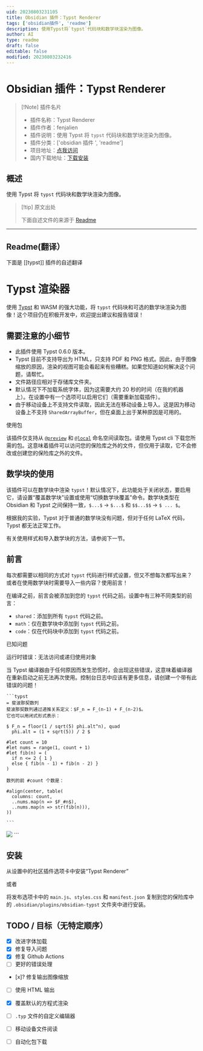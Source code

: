 ```yaml
---
uid: 20230803231105
title: Obsidian 插件：Typst Renderer
tags: ['obsidian插件', 'readme']
description: 使用Typst将`typst`代码块和数学块渲染为图像。
author: AI
type: readme
draft: false
editable: false
modified: 20230803232416
---
```


# Obsidian 插件：Typst Renderer

> [!Note] 插件名片
> - 插件名称：Typst Renderer
> - 插件作者：fenjalien
> - 插件说明：使用 Typst 将 `typst` 代码块和数学块渲染为图像。
> - 插件分类：['obsidian 插件 ', 'readme']
> - 项目地址：[点我访问](https://github.com/fenjalien/obsidian-typst)
> - 国内下载地址：[下载安装](https://pkmer.cn/products/plugin/pluginMarket/?typst)

## 概述

使用 Typst 将 `typst` 代码块和数学块渲染为图像。

> [!tip] 原文出处
>
>下面自述文件的来源于 [Readme](https://ghproxy.net/https://raw.githubusercontent.com/fenjalien/obsidian-typst/master/README.md)
>

---

## Readme(翻译）

下面是 [[typst]] 插件的自述翻译

# Typst 渲染器

使用 [Typst](https://github.com/typst/typst) 和 WASM 的强大功能，将 `typst` 代码块和可选的数学块渲染为图像！这个项目仍在积极开发中，欢迎提出建议和报告错误！

## 需要注意的小细节

- 此插件使用 Typst 0.6.0 版本。
- Typst 目前不支持导出为 HTML，只支持 PDF 和 PNG 格式。因此，由于图像缩放的原因，渲染的视图可能会看起来有些糟糕。如果您知道如何解决这个问题，请帮忙。
- 文件路径应相对于存储库文件夹。
- 默认情况下不加载系统字体，因为这需要大约 20 秒的时间（在我的机器上）。在设置中有一个选项可以启用它们（需要重新加载插件）。
- 由于移动设备上不支持文件读取，因此无法在移动设备上导入。这是因为移动设备上不支持 `SharedArrayBuffer`，但在桌面上出于某种原因是可用的。

使用包

该插件仅支持从 [`@preview`](https://github.com/typst/packages#downloads) 和 [`@local`](https://github.com/typst/packages#local-packages) 命名空间读取包。请使用 Typst cli 下载您所需的包。这意味着插件可以访问您的保险库之外的文件，但仅用于读取，它不会修改或创建您的保险库之外的文件。

## 数学块的使用

该插件可以在数学块中渲染 `typst`！默认情况下，此功能处于关闭状态，要启用它，请设置“覆盖数学块”设置或使用“切换数学块覆盖”命令。数学块类型在 Obsidian 和 Typst 之间保持一致，`$...$` -> `$...$` 和 `$$...$$` -> `$ ... $`。

根据我的实验，Typst 对于普通的数学块没有问题，但对于任何 LaTeX 代码，Typst 都无法正常工作。

有关使用样式和导入数学块的方法，请参阅下一节。

## 前言

每次都需要以相同的方式对 `typst` 代码进行样式设置，但又不想每次都写出来？或者在使用数学块时需要导入一些内容？使用前言！

在编译之前，前言会被添加到您的 `typst` 代码之前。设置中有三种不同类型的前言：

- `shared`：添加到所有 `typst` 代码之前。
- `math`：仅在数学块中添加到 `typst` 代码之前。
- `code`：仅在代码块中添加到 `typst` 代码之前。

已知问题

运行时错误：无法访问或递归使用对象

当 Typst 编译器由于任何原因而发生恐慌时，会出现这些错误，这意味着编译器在重新启动之前无法再次使用。控制台日志中应该有更多信息，请创建一个带有此错误的问题！

```
```typst
= 斐波那契数列
斐波那契数列通过递推关系定义：$F_n = F_(n-1) + F_(n-2)$。
它也可以用闭式形式表示：

$ F_n = floor(1 / sqrt(5) phi.alt^n), quad
  phi.alt = (1 + sqrt(5)) / 2 $

#let count = 10
#let nums = range(1, count + 1)
#let fib(n) = (
  if n <= 2 { 1 }
  else { fib(n - 1) + fib(n - 2) }
)

数列的前 #count 个数是：

#align(center, table(
  columns: count,
  ..nums.map(n => $F_#n$),
  ..nums.map(n => str(fib(n))),
))

```​
```

<img src="assets/example.png">
```

## 安装

从设置中的社区插件选项卡中安装“Typst Renderer”

或者

将发布选项卡中的 `main.js`、`styles.css` 和 `manifest.json` 复制到您的保险库中的 `.obsidian/plugins/obsidian-typst` 文件夹中进行安装。

## TODO / 目标（无特定顺序）

- [x] 改进字体加载
- [x] 修复导入问题
- [x] 修复 Github Actions
- [ ] 更好的错误处理
- [x]? 修复输出图像缩放
- [ ] 使用 HTML 输出
- [x] 覆盖默认的方程式渲染
- [ ] `.typ` 文件的自定义编辑器
- [ ] 移动设备文件阅读
- [ ] 自动化包下载



